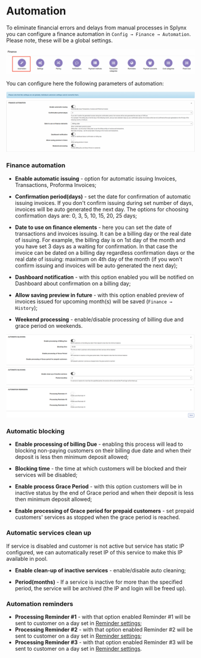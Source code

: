 Automation
=============

To eliminate financial errors and delays from manual processes in Splynx you can configure a finance automation in `Config → Finance → Automation`. Please note, these will be a global settings.

![Menu](icon.png)


You can configure here the following parameters of automation:

![automation](automation.png)

### Finance automation

* **Enable automatic issuing** - option for automatic issuing Invoices, Transactions, Proforma Invoices;

* **Confirmation period(days)** - set the date for confirmation of automatic issuing invoices. If you don't confirm issuing during set number of days, invoices will be auto generated the next day. The options for choosing confirmation days are: 0, 3, 5, 10, 15, 20, 25 days;

* **Date to use on finance elements** - here you can set the date of transactions and invoices issuing. It can be a billing day or the real date of issuing. For example, the billing day is on 1st day of the month and you have set  3 days as a waiting for confirmation. In that case the invoice can be dated on a billing day regardless confirmation days or the real date of issuing: maximum on 4th day of the month (if you won't confirm issuing and invoices will be auto generated the next day);

* **Dashboard notification** - with this option enabled you will be notified on Dashboard about confirmation on a billing day;

* **Allow saving preview in future** - with this option enabled preview of invoices issued for upcoming month(s) will be saved (`Finance → History`);

* **Weekend processing** - enable/disable processing of billing due and grace period on weekends.

![automation2](automation2.png)

### Automatic blocking

* **Enable processing of  billing Due** - enabling this process will lead to blocking non-paying customers on their billing due date and when their deposit is less then minimum deposit allowed;

* **Blocking time** - the time at which customers will be blocked and their services will be disabled;

* **Enable process Grace Period** - with this option customers will be in inactive status by the end of Grace period and when their deposit is less then minimum deposit allowed;

* **Enable processing of Grace period for prepaid customers** - set prepaid customers' services as stopped when the grace period is reached.

### Automatic services clean up
If service is disabled and customer is not active but service has static IP configured, we can automatically reset IP of this service to make this IP available in pool.

* **Enable clean-up of inactive services** - enable/disable auto cleaning;

* **Period(months)** - If a service is inactive for more than the specified period, the service will be archived (the IP and login will be freed up).


### Automation reminders

* **Processing Reminder #1** - with that option enabled Reminder #1 will be sent to customer on a day set in [Reminder settings](../reminders/reminders.md);
* **Processing Reminder #2** - with that option enabled Reminder #2 will be sent to customer on a day set in [Reminder settings](../reminders/reminders.md);
* **Processing Reminder #3** - with that option enabled Reminder #3 will be sent to customer on a day set in [Reminder settings](../reminders/reminders.md).
